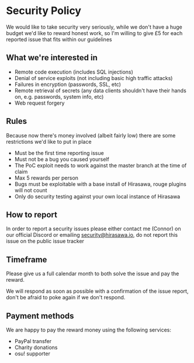 # Security Policy

We would like to take security very seriously, while we don't have a huge budget we'd like to reward honest work, so I'm
willing to give £5 for each reported issue that fits within our guidelines

## What we're interested in
* Remote code execution (includes SQL injections)
* Denial of service exploits (not including basic high traffic attacks)
* Failures in encryption (passwords, SSL, etc)
* Remote retrieval of secrets (any data clients shouldn't have their hands on, e.g. passwords, system info, etc)
* Web request forgery

## Rules
Because now there's money involved (albeit fairly low) there are some restrictions we'd like to put in place
* Must be the first time reporting issue
* Must not be a bug you caused yourself
* The PoC exploit needs to work against the master branch at the time of claim
* Max 5 rewards per person
* Bugs must be exploitable with a base install of Hirasawa, rouge plugins will not count
* Only do security testing against your own local instance of Hirasawa 

## How to report
In order to report a security issues please either contact me (Connor) on our official Discord or emailing 
security@hirasawa.io, do not report this issue on the public issue tracker

## Timeframe
Please give us a full calendar month to both solve the issue and pay the reward.

We will respond as soon as possible with a confirmation of the issue report, don't be afraid to poke again if we don't 
respond.

## Payment methods
We are happy to pay the reward money using the following services:
* PayPal transfer
* Charity donations
* osu! supporter